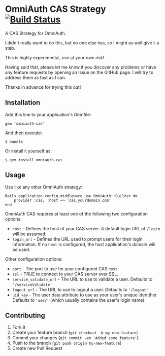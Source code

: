 # OmniAuth CAS Strategy [![Build Status](https://secure.travis-ci.org/dlindahl/omniauth-cas.png)](http://travis-ci.org/dlindahl/omniauth-cas)

A CAS Strategy for OmniAuth.

I didn't really want to do this, but no one else has, so I might as well give it a stab.

This is highly experimental, use at your own risk!

Having said that, please let me know if you discover any problems or
have any feature requests by opening an Issue on the GitHub page. I will try to address
them as fast as I can.

Thanks in advance for trying this out!

## Installation

Add this line to your application's Gemfile:

    gem 'omniauth-cas'

And then execute:

    $ bundle

Or install it yourself as:

    $ gem install omniauth-cas

## Usage

Use like any other OmniAuth strategy:

    Rails.application.config.middleware.use OmniAuth::Builder do
        provider :cas, :host => 'cas.yourdomain.com'
    end

OmniAuth CAS requires at least one of the following two configuration options:

  * `host` - Defines the host of your CAS server. A default login URL of `/login` will be assumed.
  * `login_url` - Defines the URL used to prompt users for their login information.
    If no `host` is configured, the host application's domain will be used.

Other configuration options:

  * `port` - The port to use for your configured CAS `host`
  * `ssl` - TRUE to connect to your CAS server over SSL.
  * `service_validate_url` - The URL to use to validate a user. Defaults to `'/serviceValidate'`
  * `logout_url` - The URL to use to logout a user. Defaults to `'/logout'`
  * `uid_key` - The user data attribute to use as your user's unique identifier. Defaults to `'user'` (which usually contains the user's login name)

## Contributing

1. Fork it
2. Create your feature branch (`git checkout -b my-new-feature`)
3. Commit your changes (`git commit -am 'Added some feature'`)
4. Push to the branch (`git push origin my-new-feature`)
5. Create new Pull Request
